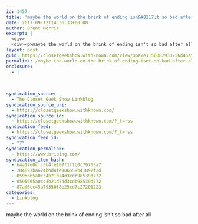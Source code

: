 ```yaml
---
id: 1457
title: 'maybe the world on the brink of ending isn&#8217;t so bad after all &#8211; BRIPE'
date: 2017-09-12T14:36:33+00:00
author: Brent Morris
excerpt: |
  <div>
  <div><p>maybe the world on the brink of ending isn't so bad after all&nbsp;</p></div></div>
layout: post
guid: https://closetgeekshow.withknown.com/view/36a7e1150082933256d45af61591877b
permalink: /maybe-the-world-on-the-brink-of-ending-isnt-so-bad-after-all-bripe/
enclosure:
  - |
    
    
    
syndication_source:
  - The Closet Geek Show Linkblog
syndication_source_uri:
  - https://closetgeekshow.withknown.com/
syndication_source_id:
  - https://closetgeekshow.withknown.com/?_t=rss
syndication_feed:
  - https://closetgeekshow.withknown.com/?_t=rss
syndication_feed_id:
  - "7"
syndication_permalink:
  - https://www.briping.com/
syndication_item_hash:
  - b4a17e0cfc3b4fe107f1f1b0c79705a7
  - 284897ba674bbd4fe906559b41897f2d
  - 0595665a0cc4b21d74d3cdb98539d772
  - 0595665a0cc4b21d74d3cdb98539d772
  - 87af6cc45a79350f8e25cd7c27201223
categories:
  - Linkblog
---
```

<div class="known-bookmark">
  <div class="e-content">
    <p>
      maybe the world on the brink of ending isn&#8217;t so bad after all 
    </p>
  </div>
</div>